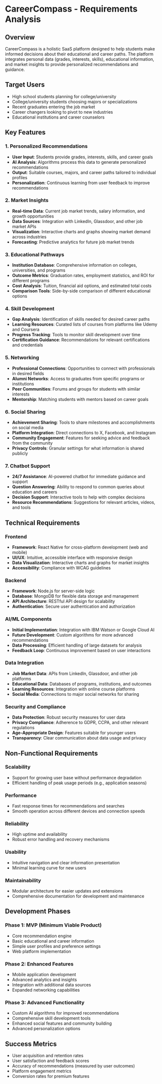 # CareerCompass - Requirements Analysis

## Overview
CareerCompass is a holistic SaaS platform designed to help students make informed decisions about their educational and career paths. The platform integrates personal data (grades, interests, skills), educational information, and market insights to provide personalized recommendations and guidance.

## Target Users
- High school students planning for college/university
- College/university students choosing majors or specializations
- Recent graduates entering the job market
- Career changers looking to pivot to new industries
- Educational institutions and career counselors

## Key Features

### 1. Personalized Recommendations
- **User Input**: Students provide grades, interests, skills, and career goals
- **AI Analysis**: Algorithms process this data to generate personalized recommendations
- **Output**: Suitable courses, majors, and career paths tailored to individual profiles
- **Personalization**: Continuous learning from user feedback to improve recommendations

### 2. Market Insights
- **Real-time Data**: Current job market trends, salary information, and growth opportunities
- **Data Sources**: Integration with LinkedIn, Glassdoor, and other job market APIs
- **Visualization**: Interactive charts and graphs showing market demand across industries
- **Forecasting**: Predictive analytics for future job market trends

### 3. Educational Pathways
- **Institution Database**: Comprehensive information on colleges, universities, and programs
- **Outcome Metrics**: Graduation rates, employment statistics, and ROI for different programs
- **Cost Analysis**: Tuition, financial aid options, and estimated total costs
- **Comparison Tools**: Side-by-side comparison of different educational options

### 4. Skill Development
- **Gap Analysis**: Identification of skills needed for desired career paths
- **Learning Resources**: Curated lists of courses from platforms like Udemy and Coursera
- **Progress Tracking**: Tools to monitor skill development over time
- **Certification Guidance**: Recommendations for relevant certifications and credentials

### 5. Networking
- **Professional Connections**: Opportunities to connect with professionals in desired fields
- **Alumni Networks**: Access to graduates from specific programs or institutions
- **Peer Communities**: Forums and groups for students with similar interests
- **Mentorship**: Matching students with mentors based on career goals

### 6. Social Sharing
- **Achievement Sharing**: Tools to share milestones and accomplishments on social media
- **Platform Integration**: Direct connections to X, Facebook, and Instagram
- **Community Engagement**: Features for seeking advice and feedback from the community
- **Privacy Controls**: Granular settings for what information is shared publicly

### 7. Chatbot Support
- **24/7 Assistance**: AI-powered chatbot for immediate guidance and support
- **Question Answering**: Ability to respond to common queries about education and careers
- **Decision Support**: Interactive tools to help with complex decisions
- **Resource Recommendations**: Suggestions for relevant articles, videos, and tools

## Technical Requirements

### Frontend
- **Framework**: React Native for cross-platform development (web and mobile)
- **UI/UX**: Intuitive, accessible interface with responsive design
- **Data Visualization**: Interactive charts and graphs for market insights
- **Accessibility**: Compliance with WCAG guidelines

### Backend
- **Framework**: Node.js for server-side logic
- **Database**: MongoDB for flexible data storage and management
- **API Architecture**: RESTful API design for scalability
- **Authentication**: Secure user authentication and authorization

### AI/ML Components
- **Initial Implementation**: Integration with IBM Watson or Google Cloud AI
- **Future Development**: Custom algorithms for more advanced recommendations
- **Data Processing**: Efficient handling of large datasets for analysis
- **Feedback Loop**: Continuous improvement based on user interactions

### Data Integration
- **Job Market Data**: APIs from LinkedIn, Glassdoor, and other job platforms
- **Educational Data**: Databases of programs, institutions, and outcomes
- **Learning Resources**: Integration with online course platforms
- **Social Media**: Connections to major social networks for sharing

### Security and Compliance
- **Data Protection**: Robust security measures for user data
- **Privacy Compliance**: Adherence to GDPR, CCPA, and other relevant regulations
- **Age-Appropriate Design**: Features suitable for younger users
- **Transparency**: Clear communication about data usage and privacy

## Non-Functional Requirements

### Scalability
- Support for growing user base without performance degradation
- Efficient handling of peak usage periods (e.g., application seasons)

### Performance
- Fast response times for recommendations and searches
- Smooth operation across different devices and connection speeds

### Reliability
- High uptime and availability
- Robust error handling and recovery mechanisms

### Usability
- Intuitive navigation and clear information presentation
- Minimal learning curve for new users

### Maintainability
- Modular architecture for easier updates and extensions
- Comprehensive documentation for development and maintenance

## Development Phases

### Phase 1: MVP (Minimum Viable Product)
- Core recommendation engine
- Basic educational and career information
- Simple user profiles and preference settings
- Web platform implementation

### Phase 2: Enhanced Features
- Mobile application development
- Advanced analytics and insights
- Integration with additional data sources
- Expanded networking capabilities

### Phase 3: Advanced Functionality
- Custom AI algorithms for improved recommendations
- Comprehensive skill development tools
- Enhanced social features and community building
- Advanced personalization options

## Success Metrics
- User acquisition and retention rates
- User satisfaction and feedback scores
- Accuracy of recommendations (measured by user outcomes)
- Platform engagement metrics
- Conversion rates for premium features
